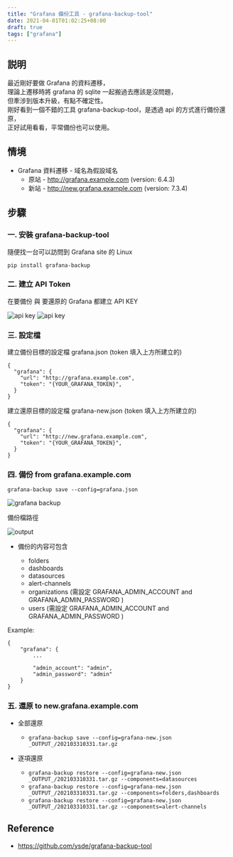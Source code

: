 ```yaml
---
title: "Grafana 備份工具 - grafana-backup-tool"
date: 2021-04-01T01:02:25+08:00
draft: true
tags: ["grafana"]
---
```


## 説明

最近剛好要做 Grafana 的資料遷移，  
理論上遷移時將 grafana 的 sqlite 一起搬過去應該是沒問題，  
但牽涉到版本升級，有點不確定性。  
剛好看到一個不錯的工具 grafana-backup-tool，是透過 api 的方式進行備份還原，  
正好試用看看，平常備份也可以使用。  

## 情境

* Grafana 資料遷移 - 域名為假設域名
  * 原站 - http://grafana.example.com (version: 6.4.3)
  * 新站 - http://new.grafana.example.com (version: 7.3.4)

## 步驟

### 一. 安裝 grafana-backup-tool

隨便找一台可以訪問到 Grafana site 的 Linux

`pip install grafana-backup`

### 二. 建立 API Token

在要備份 與 要還原的 Grafana 都建立 API KEY

![api key](https://fblog.ooopiz.com/images/2021/03/b001.jpg)
![api key](https://fblog.ooopiz.com/images/2021/03/b002.jpg)

### 三. 設定檔

建立備份目標的設定檔 grafana.json (token 填入上方所建立的)

```
{
  "grafana": {
    "url": "http://grafana.example.com",
    "token": "{YOUR_GRAFANA_TOKEN}",
  }
}
```

建立還原目標的設定檔 grafana-new.json (token 填入上方所建立的)

```
{
  "grafana": {
    "url": "http://new.grafana.example.com",
    "token": "{YOUR_GRAFANA_TOKEN}",
  }
}
```

### 四. 備份 from grafana.example.com

`grafana-backup save --config=grafana.json`

![grafana backup](https://fblog.ooopiz.com/images/2021/03/b003.jpg)

備份檔路徑

![output](https://fblog.ooopiz.com/images/2021/03/b004.jpg)

* 備份的内容可包含

  * folders
  * dashboards
  * datasources
  * alert-channels
  * organizations (需設定 GRAFANA_ADMIN_ACCOUNT and GRAFANA_ADMIN_PASSWORD )
  * users (需設定 GRAFANA_ADMIN_ACCOUNT and GRAFANA_ADMIN_PASSWORD )

Example:

```
{
    "grafana": {
        ...

        "admin_account": "admin",
        "admin_password": "admin"
    }
}
```

### 五. 還原 to new.grafana.example.com

* 全部還原

  * `grafana-backup save --config=grafana-new.json _OUTPUT_/202103310331.tar.gz`

* 逐項還原

  * `grafana-backup restore --config=grafana-new.json _OUTPUT_/202103310331.tar.gz --components=datasources`
  * `grafana-backup restore --config=grafana-new.json _OUTPUT_/202103310331.tar.gz --components=folders,dashboards`
  * `grafana-backup restore --config=grafana-new.json _OUTPUT_/202103310331.tar.gz --components=alert-channels`

## Reference

* https://github.com/ysde/grafana-backup-tool